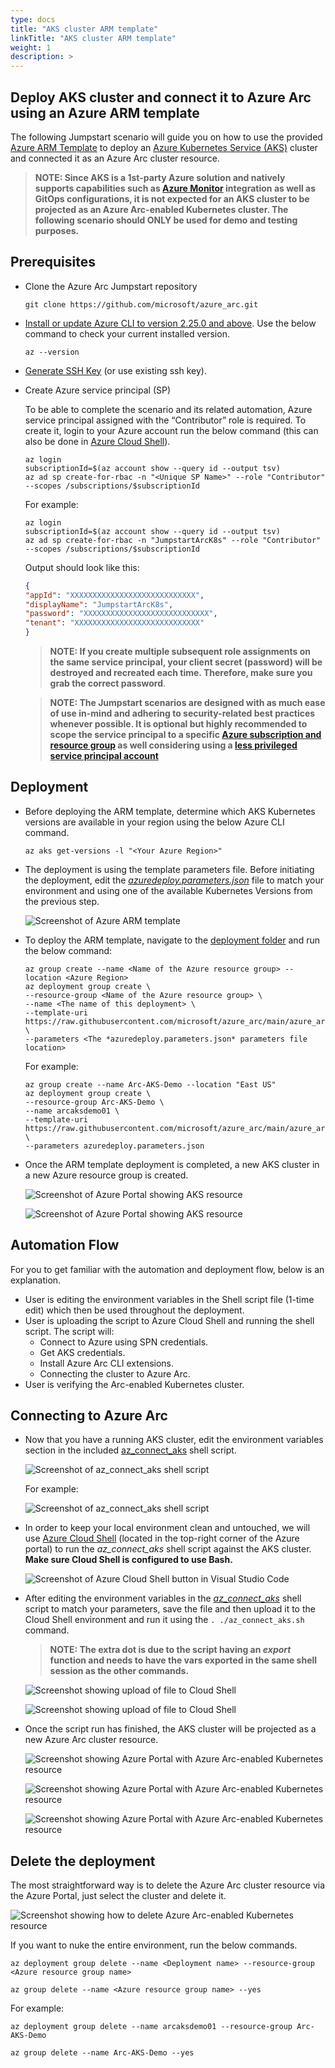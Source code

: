 ```yaml
---
type: docs
title: "AKS cluster ARM template"
linkTitle: "AKS cluster ARM template"
weight: 1
description: >
---
```


## Deploy AKS cluster and connect it to Azure Arc using an Azure ARM template

The following Jumpstart scenario will guide you on how to use the provided [Azure ARM Template](https://docs.microsoft.com/azure/azure-resource-manager/templates/overview) to deploy an [Azure Kubernetes Service (AKS)](https://docs.microsoft.com/azure/aks/intro-kubernetes) cluster and connected it as an Azure Arc cluster resource.

  > **NOTE: Since AKS is a 1st-party Azure solution and natively supports capabilities such as [Azure Monitor](https://docs.microsoft.com/azure/azure-monitor/insights/container-insights-overview) integration as well as GitOps configurations, it is not expected for an AKS cluster to be projected as an Azure Arc-enabled Kubernetes cluster. The following scenario should ONLY be used for demo and testing purposes.**

## Prerequisites

- Clone the Azure Arc Jumpstart repository

    ```shell
    git clone https://github.com/microsoft/azure_arc.git
    ```
  
- [Install or update Azure CLI to version 2.25.0 and above](https://docs.microsoft.com/cli/azure/install-azure-cli?view=azure-cli-latest). Use the below command to check your current installed version.

  ```shell
  az --version
  ```

- [Generate SSH Key](https://docs.microsoft.com/azure/virtual-machines/linux/create-ssh-keys-detailed) (or use existing ssh key).

- Create Azure service principal (SP)

    To be able to complete the scenario and its related automation, Azure service principal assigned with the “Contributor” role is required. To create it, login to your Azure account run the below command (this can also be done in [Azure Cloud Shell](https://shell.azure.com/)).

    ```shell
    az login
    subscriptionId=$(az account show --query id --output tsv)
    az ad sp create-for-rbac -n "<Unique SP Name>" --role "Contributor" --scopes /subscriptions/$subscriptionId
    ```

    For example:

    ```shell
    az login
    subscriptionId=$(az account show --query id --output tsv)
    az ad sp create-for-rbac -n "JumpstartArcK8s" --role "Contributor" --scopes /subscriptions/$subscriptionId
    ```

    Output should look like this:

    ```json
    {
    "appId": "XXXXXXXXXXXXXXXXXXXXXXXXXXXX",
    "displayName": "JumpstartArcK8s",
    "password": "XXXXXXXXXXXXXXXXXXXXXXXXXXXX",
    "tenant": "XXXXXXXXXXXXXXXXXXXXXXXXXXXX"
    }
    ```

    > **NOTE: If you create multiple subsequent role assignments on the same service principal, your client secret (password) will be destroyed and recreated each time. Therefore, make sure you grab the correct password**.

    > **NOTE: The Jumpstart scenarios are designed with as much ease of use in-mind and adhering to security-related best practices whenever possible. It is optional but highly recommended to scope the service principal to a specific [Azure subscription and resource group](https://docs.microsoft.com/cli/azure/ad/sp?view=azure-cli-latest) as well considering using a [less privileged service principal account](https://docs.microsoft.com/azure/role-based-access-control/best-practices)**

## Deployment

- Before deploying the ARM template, determine which AKS Kubernetes versions are available in your region using the below Azure CLI command.

  ```shell
  az aks get-versions -l "<Your Azure Region>"
  ```

- The deployment is using the template parameters file. Before initiating the deployment, edit the [*azuredeploy.parameters.json*](https://github.com/microsoft/azure_arc/blob/main/azure_arc_k8s_jumpstart/aks/arm_template/azuredeploy.parameters.json) file to match your environment and using one of the available Kubernetes Versions from the previous step.

  ![Screenshot of Azure ARM template](./01.png)

- To deploy the ARM template, navigate to the [deployment folder](https://github.com/microsoft/azure_arc/tree/main/azure_arc_k8s_jumpstart/aks/arm_template) and run the below command:

  ```shell
  az group create --name <Name of the Azure resource group> --location <Azure Region>
  az deployment group create \
  --resource-group <Name of the Azure resource group> \
  --name <The name of this deployment> \
  --template-uri https://raw.githubusercontent.com/microsoft/azure_arc/main/azure_arc_k8s_jumpstart/aks/arm_template/azuredeploy.json \
  --parameters <The *azuredeploy.parameters.json* parameters file location>
  ```

  For example:

  ```shell
  az group create --name Arc-AKS-Demo --location "East US"
  az deployment group create \
  --resource-group Arc-AKS-Demo \
  --name arcaksdemo01 \
  --template-uri https://raw.githubusercontent.com/microsoft/azure_arc/main/azure_arc_k8s_jumpstart/aks/arm_template/azuredeploy.json \
  --parameters azuredeploy.parameters.json
  ```

- Once the ARM template deployment is completed, a new AKS cluster in a new Azure resource group is created.

  ![Screenshot of Azure Portal showing AKS resource](./02.png)

  ![Screenshot of Azure Portal showing AKS resource](./03.png)

## Automation Flow

For you to get familiar with the automation and deployment flow, below is an explanation.

- User is editing the environment variables in the Shell script file (1-time edit) which then be used throughout the deployment.
- User is uploading the script to Azure Cloud Shell and running the shell script. The script will:
  - Connect to Azure using SPN credentials.
  - Get AKS credentials.
  - Install Azure Arc CLI extensions.
  - Connecting the cluster to Azure Arc.
- User is verifying the Arc-enabled Kubernetes cluster.

## Connecting to Azure Arc

- Now that you have a running AKS cluster, edit the environment variables section in the included [az_connect_aks](https://github.com/microsoft/azure_arc/blob/main/azure_arc_k8s_jumpstart/aks/arm_template/scripts/az_connect_aks.sh) shell script.

  ![Screenshot of az_connect_aks shell script](./04.png)

  For example:

  ![Screenshot of az_connect_aks shell script](./05.png)

- In order to keep your local environment clean and untouched, we will use [Azure Cloud Shell](https://docs.microsoft.com/azure/cloud-shell/overview) (located in the top-right corner of the Azure portal) to run the *az_connect_aks* shell script against the AKS cluster. **Make sure Cloud Shell is configured to use Bash.**

  ![Screenshot of Azure Cloud Shell button in Visual Studio Code](./06.png)

- After editing the environment variables in the [*az_connect_aks*](https://github.com/microsoft/azure_arc/blob/main/azure_arc_k8s_jumpstart/aks/arm_template/scripts/az_connect_aks.sh) shell script to match your parameters, save the file and then upload it to the Cloud Shell environment and run it using the ```. ./az_connect_aks.sh``` command.

  > **NOTE: The extra dot is due to the script having an *export* function and needs to have the vars exported in the same shell session as the other commands.**

  ![Screenshot showing upload of file to Cloud Shell](./07.png)

  ![Screenshot showing upload of file to Cloud Shell](./08.png)

- Once the script run has finished, the AKS cluster will be projected as a new Azure Arc cluster resource.

  ![Screenshot showing Azure Portal with Azure Arc-enabled Kubernetes resource](./09.png)

  ![Screenshot showing Azure Portal with Azure Arc-enabled Kubernetes resource](./10.png)

  ![Screenshot showing Azure Portal with Azure Arc-enabled Kubernetes resource](./11.png)

## Delete the deployment

The most straightforward way is to delete the Azure Arc cluster resource via the Azure Portal, just select the cluster and delete it.

![Screenshot showing how to delete Azure Arc-enabled Kubernetes resource](./12.png)

If you want to nuke the entire environment, run the below commands.

```shell
az deployment group delete --name <Deployment name> --resource-group <Azure resource group name>
```

```shell
az group delete --name <Azure resource group name> --yes
```

For example:

```shell
az deployment group delete --name arcaksdemo01 --resource-group Arc-AKS-Demo
```

```shell
az group delete --name Arc-AKS-Demo --yes
```
